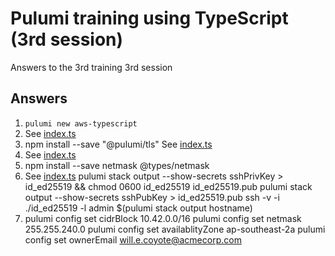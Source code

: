 # Pulumi training using TypeScript (3rd session)
Answers to the 3rd training 3rd session

## Answers ##

1. `pulumi new aws-typescript`
2. See [index.ts](index.ts)
3. npm install --save "@pulumi/tls"
   See [index.ts](index.ts)
4. See [index.ts](index.ts)
5. npm install --save netmask @types/netmask
6. See [index.ts](index.ts)
   pulumi stack output --show-secrets sshPrivKey > id_ed25519 && chmod 0600 id_ed25519 id_ed25519.pub
   pulumi stack output --show-secrets sshPubKey > id_ed25519.pub
   ssh -v -i ./id_ed25519 -l admin $(pulumi stack output hostname)
7. pulumi config set cidrBlock 10.42.0.0/16
   pulumi config set netmask 255.255.240.0
   pulumi config set availablityZone ap-southeast-2a
   pulumi config set ownerEmail will.e.coyote@acmecorp.com
